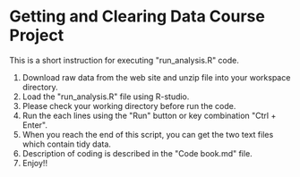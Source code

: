 Getting and Clearing Data Course Project
========================================
This is a short instruction for executing "run_analysis.R" code.

1. Download raw data from the web site and unzip file into your workspace directory.
2. Load the "run_analysis.R" file using R-studio.
3. Please check your working directory before run the code.
4. Run the each lines using the "Run" button or key combination "Ctrl + Enter".
5. When you reach the end of this script, you can get the two text files which contain tidy data.
6. Description of coding is described in the "Code book.md" file. 
7. Enjoy!!